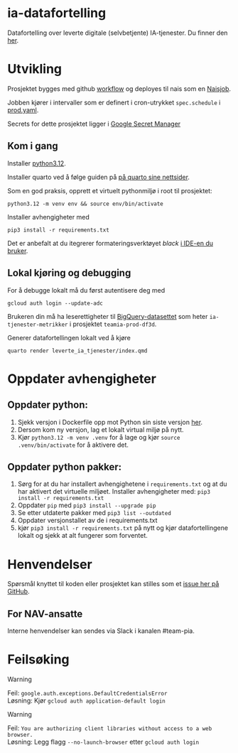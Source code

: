 ia-datafortelling
================

Datafortelling over leverte digitale (selvbetjente) IA-tjenester. Du finner
den [her](https://data.intern.nav.no/story/3f485566-49fc-4867-937e-618293158ef8).

# Utvikling

Prosjektet bygges med github [workflow](.github/workflows/deploy-naisjob.yml) og deployes til nais som en [Naisjob](https://docs.nais.io/naisjob).

Jobben kjører i intervaller som er definert i cron-utrykket `spec.schedule` i [prod.yaml](.nais/prod.yaml).

Secrets for dette prosjektet ligger
i [Google Secret Manager](https://console.cloud.google.com/security/secret-manager?project=teamia-prod-df3d)

## Kom i gang

Installer [python3.12](https://www.python.org/downloads/).

Installer quarto ved å følge guiden på [på quarto sine nettsider](https://quarto.org/docs/get-started/).

Som en god praksis, opprett et virtuelt pythonmiljø i root til prosjektet:

```
python3.12 -m venv env && source env/bin/activate
```

Installer avhengigheter med

```
pip3 install -r requirements.txt
```

Det er anbefalt at du itegrerer formateringsverktøyet
_black_ [i IDE-en du bruker](https://black.readthedocs.io/en/stable/integrations/editors.html).

## Lokal kjøring og debugging

For å debugge lokalt må du først autentisere deg med

```
gcloud auth login --update-adc
``` 

Brukeren din må ha
leserettigheter
til [BigQuery-datasettet](https://console.cloud.google.com/bigquery?project=teamia-prod-df3d&ws=!1m4!1m3!3m2!1steamia-prod-df3d!2sia_tjenester_metrikker)
som heter `ia-tjenester-metrikker` i prosjektet `teamia-prod-df3d`.

Generer datafortellingen lokalt ved å kjøre 
```
quarto render leverte_ia_tjenester/index.qmd
```

# Oppdater avhengigheter

## Oppdater python:
1. Sjekk versjon i Dockerfile opp mot Python sin siste versjon [her](https://www.python.org/downloads/).
2. Dersom kom ny versjon, lag et lokalt virtual miljø på nytt.
3. Kjør `python3.12 -m venv .venv` for å lage og kjør `source .venv/bin/activate` for å aktivere det.


## Oppdater python pakker:
1. Sørg for at du har installert avhengighetene i `requirements.txt` og at du har aktivert det virtuelle miljøet. Installer avhengigheter med: `pip3 install -r requirements.txt`
2. Oppdater `pip` med `pip3 install --upgrade pip`
3. Se etter utdaterte pakker med `pip3 list --outdated`
4. Oppdater versjonstallet av de i requirements.txt
5. kjør `pip3 install -r requirements.txt` på nytt og kjør datafortellingene lokalt og sjekk at alt fungerer som forventet.

# Henvendelser

Spørsmål knyttet til koden eller prosjektet kan stilles som et [issue her på GitHub](https://github.com/navikt/ia-datafortelling/issues).

## For NAV-ansatte

Interne henvendelser kan sendes via Slack i kanalen #team-pia.

# Feilsøking

> [!WARNING]
> Feil: `google.auth.exceptions.DefaultCredentialsError`  
> Løsning: Kjør `gcloud auth application-default login`

> [!WARNING]
> Feil: `You are authorizing client libraries without access to a web browser.`  
> Løsning: Legg flagg `--no-launch-browser` etter `gcloud auth login` 